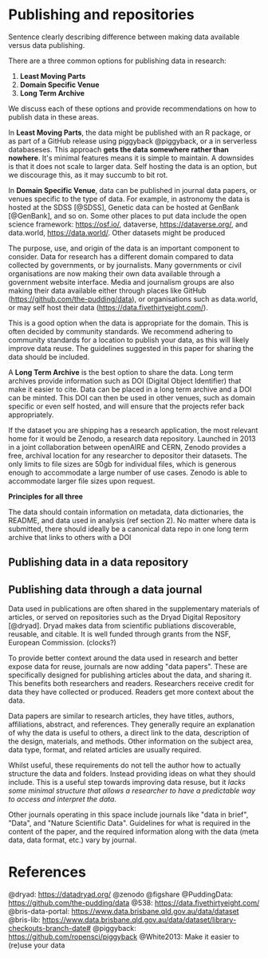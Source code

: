 # Publishing and repositories


Sentence clearly describing difference between making data available versus data publishing.

There are a three common options for publishing data in research:

1. **Least Moving Parts**
2. **Domain Specific Venue**
3. **Long Term Archive**

We discuss each of these options and provide recommendations on how to publish data in these areas.

In **Least Moving Parts**, the data might be published with an R package, or as part of a GitHub release using piggyback @piggyback, or a in serverless databaseses. This approach **gets the data somewhere rather than nowhere**. It's minimal features means it is simple to maintain. A downsides is that it does not scale to larger data. Self hosting the data is an option, but we discourage this, as it may succumb to bit rot.

In **Domain Specific Venue**, data can be published in journal data papers, or venues specific to the type of data. For example, in astronomy the data is hosted at the SDSS [@SDSS], Genetic data can be hosted at GenBank [@GenBank], and so on.  Some other places to put data include the open science framework: https://osf.io/, dataverse, https://dataverse.org/, and data.world, https://data.world/. Other datasets might be produced

The purpose, use, and origin of the data is an important component to consider. Data for research has a different domain compared to data collected by governments, or by journalists. Many governments or civil organisations are now making their own data available through a government website interface. Media and journalism groups are also making their data available either through places like GitHub (https://github.com/the-pudding/data), or organisations such as data.world, or may self host their data (https://data.fivethirtyeight.com/).

This is a good option when the data is appropriate for the domain. This is often decided by community standards. We recommend adhering to community standards for a location to publish your data, as this will likely improve data reuse. The guidelines suggested in this paper for sharing the data should be included.

A **Long Term Archive** is the best option to share the data. Long term archives provide information such as DOI (Digital Object Identifier) that make it easier to cite. Data can be placed in a long term archive and a DOI can be minted. This DOI can then be used in other venues, such as domain specific or even self hosted, and will ensure that the projects refer back appropriately.

If the dataset you are shipping has a research application, the most relevant home for it would be Zenodo, a research data repository. Launched in 2013 in a joint collaboration between openAIRE and CERN, Zenodo provides a free, archival location for any researcher to depositor their datasets. The only limits to file sizes are 50gb for individual files, which is generous enough to accommodate a large number of use cases. Zenodo is able to accommodate larger file sizes upon request. 

**Principles for all three**

The data should contain information on metadata, data dictionaries, the README, and data used in analysis (ref section 2). No matter where data is submitted, there should ideally be a canonical data repo in one long term archive that links to others with a DOI

## Publishing data in a data repository



## Publishing data through a data journal

Data used in publications are often shared in the supplementary materials of articles, or served on repositories such as the Dryad Digital Repository [@dryad]. Dryad makes data from scientific publiations discoverable, reusable, and citable. It is well funded through grants from the NSF, European Commission. (clocks?)

To provide better context around the data used in research and better expose data for reuse, journals are now adding "data papers". These are specifically designed for publishing articles about the data, and sharing it. This benefits both researchers and readers. Researchers receive credit for data they have collected or produced. Readers get more context about the data.

Data papers are similar to research articles, they have titles, authors, affiliations, abstract, and references.  They generally require an explanation of why the data is useful to others, a direct link to the data, description of the design, materials, and methods. Other information on the subject area, data type, format, and related articles are usually required.

Whilst useful, these requirements do not tell the author how to actually structure the data and folders. Instead providing ideas on what they should include. This is a useful step towards improving data resuse, but it _lacks some minimal structure that allows a researcher to have a predictable way to access and interpret the data_.

Other journals operating in this space include journals like "data in brief", "Data", and "Nature Scientific Data". Guidelines for what is required in the content of the paper, and the required information along with the data (meta data, data format, etc.) vary by journal.

# References

@dryad: https://datadryad.org/
@zenodo
@figshare
@PuddingData: https://github.com/the-pudding/data
@538: https://data.fivethirtyeight.com/
@bris-data-portal: https://www.data.brisbane.qld.gov.au/data/dataset
@bris-lib: https://www.data.brisbane.qld.gov.au/data/dataset/library-checkouts-branch-date#
@piggyback: https://github.com/ropensci/piggyback
@White2013: Make it easier to (re)use your data
